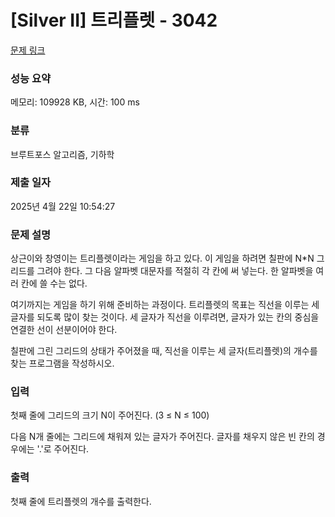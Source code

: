 # [Silver II] 트리플렛 - 3042 

[문제 링크](https://www.acmicpc.net/problem/3042) 

### 성능 요약

메모리: 109928 KB, 시간: 100 ms

### 분류

브루트포스 알고리즘, 기하학

### 제출 일자

2025년 4월 22일 10:54:27

### 문제 설명

<p>상근이와 창영이는 트리플렛이라는 게임을 하고 있다. 이 게임을 하려면 칠판에 N*N 그리드를 그려야 한다. 그 다음 알파벳 대문자를 적절히 각 칸에 써 넣는다. 한 알파벳을 여러 칸에 쓸 수는 없다.</p>

<p>여기까지는 게임을 하기 위해 준비하는 과정이다. 트리플렛의 목표는 직선을 이루는 세 글자를 되도록 많이 찾는 것이다. 세 글자가 직선을 이루려면, 글자가 있는 칸의 중심을 연결한 선이 선분이어야 한다.</p>

<p>칠판에 그린 그리드의 상태가 주어졌을 때, 직선을 이루는 세 글자(트리플렛)의 개수를 찾는 프로그램을 작성하시오.</p>

### 입력 

 <p>첫째 줄에 그리드의 크기 N이 주어진다. (3 ≤ N ≤ 100)</p>

<p>다음 N개 줄에는 그리드에 채워져 있는 글자가 주어진다. 글자를 채우지 않은 빈 칸의 경우에는 '.'로 주어진다.</p>

### 출력 

 <p>첫째 줄에 트리플렛의 개수를 출력한다.</p>

